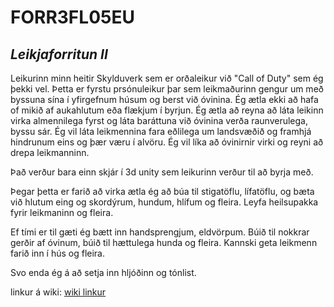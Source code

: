# FORR3FL05EU
## _Leikjaforritun II_

Leikurinn minn heitir Skylduverk sem er orðaleikur við  "Call of Duty" sem ég þekki vel.
Þetta er fyrstu prsónuleikur þar sem leikmaðurinn gengur um með byssuna sína í yfirgefnum húsum og berst við óvinina.
Ég ætla ekki að hafa of mikið af aukahlutum eða flækjum í byrjun.  Ég ætla að reyna að láta leikinn virka almennilega fyrst og
láta baráttuna við óvinina verða raunverulega, byssu sár.  Ég vil láta leikmennina fara eðlilega um landsvæðið og framhjá hindrunum eins 
og þær væru í alvöru.  Ég vil líka að óvinirnir virki og reyni að drepa leikmanninn.

Það verður bara einn skjár í 3d unity sem leikurinn verður til að byrja með.

Þegar þetta er farið að virka ætla ég að búa til stigatöflu, lífatöflu, og bæta við hlutum eing og skordýrum, hundum, hlífum og fleira.
Leyfa heilsupakka fyrir leikmaninn og fleira.

Ef tími er til gæti ég bætt inn handsprengjum, eldvörpum.  Búið til nokkrar gerðir af óvinum, búið til hættulega hunda og fleira. 
Kannski geta leikmenn farið inn í hús og fleira.

Svo enda ég á að setja inn hljóðinn og tónlist.

linkur á wiki: [wiki linkur](https://github.com/Arijons/FORR3FL05EU/wiki)
